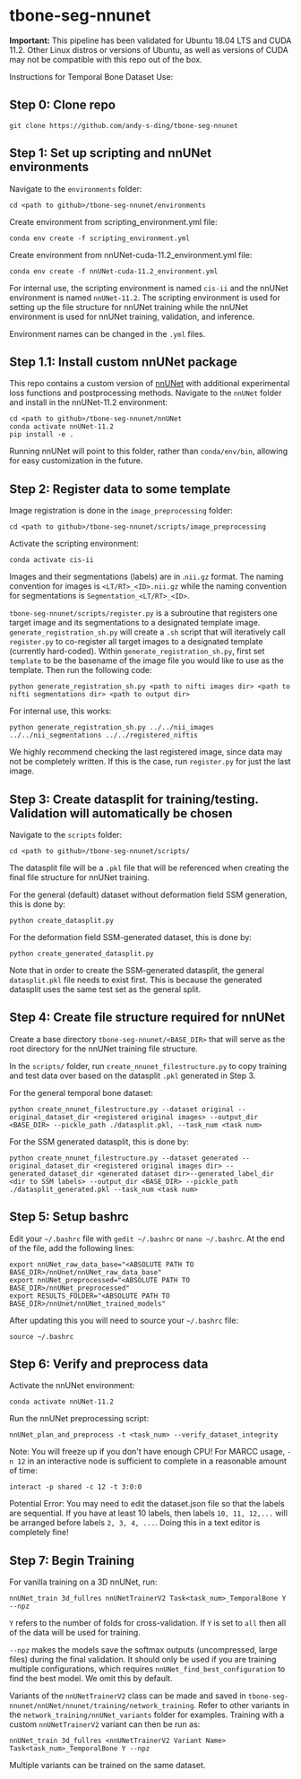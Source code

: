 # tbone-seg-nnunet

**Important:** This pipeline has been validated for Ubuntu 18.04 LTS and CUDA 11.2. Other Linux distros or versions of Ubuntu, as well as versions of CUDA may not be compatible with this repo out of the box.

Instructions for Temporal Bone Dataset Use:

## Step 0: Clone repo
```
git clone https://github.com/andy-s-ding/tbone-seg-nnunet
```

## Step 1: Set up scripting and nnUNet environments
Navigate to the `environments` folder:
```
cd <path to github>/tbone-seg-nnunet/environments
```
Create environment from scripting_environment.yml file:
```
conda env create -f scripting_environment.yml
```
Create environment from nnUNet-cuda-11.2_environment.yml file:
```
conda env create -f nnUNet-cuda-11.2_environment.yml
```
For internal use, the scripting environment is named `cis-ii` and the nnUNet environment is named `nnUNet-11.2`. The scripting environment is used for setting up the file structure for nnUNet training while the nnUNet environment is used for nnUNet training, validation, and inference.

Environment names can be changed in the `.yml` files.

## Step 1.1: Install custom nnUNet package
This repo contains a custom version of [nnUNet](https://github.com/MIC-DKFZ/nnUNet) with additional experimental loss functions and postprocessing methods. Navigate to the `nnUNet` folder and install in the nnUNet-11.2 environment:
```
cd <path to github>/tbone-seg-nnunet/nnUNet
conda activate nnUNet-11.2
pip install -e .
```
Running nnUNet will point to this folder, rather than `conda/env/bin`, allowing for easy customization in the future.

## Step 2: Register data to some template
Image registration is done in the `image_preprocessing` folder:
```
cd <path to github>/tbone-seg-nnunet/scripts/image_preprocessing
```
Activate the scripting environment:
```
conda activate cis-ii
```
Images and their segmentations (labels) are in .`nii.gz` format. The naming convention for images is `<LT/RT>_<ID>.nii.gz` while the naming convention for segmentations is `Segmentation_<LT/RT>_<ID>`.

`tbone-seg-nnunet/scripts/register.py` is a subroutine that registers one target image and its segmentations to a designated template image. `generate_registration_sh.py` will create a `.sh` script that will iteratively call `register.py` to co-register all target images to a designated template (currently hard-coded). Within `generate_registration_sh.py`, first set `template` to be the basename of the image file you would like to use as the template. Then run the following code:
```
python generate_registration_sh.py <path to nifti images dir> <path to nifti segmentations dir> <path to output dir>
```
For internal use, this works:
```
python generate_registration_sh.py ../../nii_images ../../nii_segmentations ../../registered_niftis
```
We highly recommend checking the last registered image, since data may not be completely written. If this is the case, run `register.py` for just the last image.

## Step 3: Create datasplit for training/testing. Validation will automatically be chosen
Navigate to the `scripts` folder:
```
cd <path to github>/tbone-seg-nnunet/scripts/
```

The datasplit file will be a `.pkl` file that will be referenced when creating the final file structure for nnUNet training.

For the general (default) dataset without deformation field SSM generation, this is done by:
```
python create_datasplit.py
```
For the deformation field SSM-generated dataset, this is done by:
```
python create_generated_datasplit.py
```
Note that in order to create the SSM-generated datasplit, the general `datasplit.pkl` file needs to exist first. This is because the generated datasplit uses the same test set as the general split.

## Step 4: Create file structure required for nnUNet
Create a base directory `tbone-seg-nnunet/<BASE_DIR>` that will serve as the root directory for the nnUNet training file structure.

In the `scripts/` folder, run `create_nnunet_filestructure.py` to copy training and test data over based on the datasplit `.pkl` generated in Step 3.

For the general temporal bone dataset:
```
python create_nnunet_filestructure.py --dataset original --original_dataset_dir <registered original images> --output_dir <BASE_DIR> --pickle_path ./datasplit.pkl, --task_num <task num>
```
For the SSM generated datasplit, this is done by:
```
python create_nnunet_filestructure.py --dataset generated --original_dataset_dir <registered original images dir> --generated_dataset_dir <generated dataset dir>--generated_label_dir <dir to SSM labels> --output_dir <BASE_DIR> --pickle_path ./datasplit_generated.pkl --task_num <task num>
```

## Step 5: Setup bashrc
Edit your `~/.bashrc` file with `gedit ~/.bashrc` or `nano ~/.bashrc`. At the end of the file, add the following lines:
```
export nnUNet_raw_data_base="<ABSOLUTE PATH TO BASE_DIR>/nnUnet/nnUNet_raw_data_base" 
export nnUNet_preprocessed="<ABSOLUTE PATH TO BASE_DIR>/nnUNet_preprocessed" 
export RESULTS_FOLDER="<ABSOLUTE PATH TO BASE_DIR>/nnUnet/nnUNet_trained_models"
```
After updating this you will need to source your `~/.bashrc` file:
```
source ~/.bashrc
```

## Step 6: Verify and preprocess data
Activate the nnUNet environment:
```
conda activate nnUNet-11.2
```
Run the nnUNet preprocessing script:
```
nnUNet_plan_and_preprocess -t <task_num> --verify_dataset_integrity
```
Note: You will freeze up if you don't have enough CPU! For MARCC usage, `-n 12` in an interactive node is sufficient to complete in a reasonable amount of time:
```
interact -p shared -c 12 -t 3:0:0
```
Potential Error: You may need to edit the dataset.json file so that the labels are sequential. If you have at least 10 labels, then labels `10, 11, 12,...` will be arranged before labels `2, 3, 4, ...`. Doing this in a text editor is completely fine!

## Step 7: Begin Training
For vanilla training on a 3D nnUNet, run:
```
nnUNet_train 3d_fullres nnUNetTrainerV2 Task<task_num>_TemporalBone Y --npz
```
`Y` refers to the number of folds for cross-validation. If `Y` is set to `all` then all of the data will be used for training.

`--npz` makes the models save the softmax outputs (uncompressed, large files) during the final validation. It should only be used if you are training multiple configurations, which requires `nnUNet_find_best_configuration` to find the best model. We omit this by default.

Variants of the `nnUNetTrainerV2` class can be made and saved in `tbone-seg-nnunet/nnUNet/nnunet/training/network_training`. Refer to other variants in the `network_training/nnUNet_variants` folder for examples. Training with a custom `nnUNetTrainerV2` variant can then be run as:

```
nnUNet_train 3d_fullres <nnUNetTrainerV2 Variant Name> Task<task_num>_TemporalBone Y --npz
```
Multiple variants can be trained on the same dataset.
